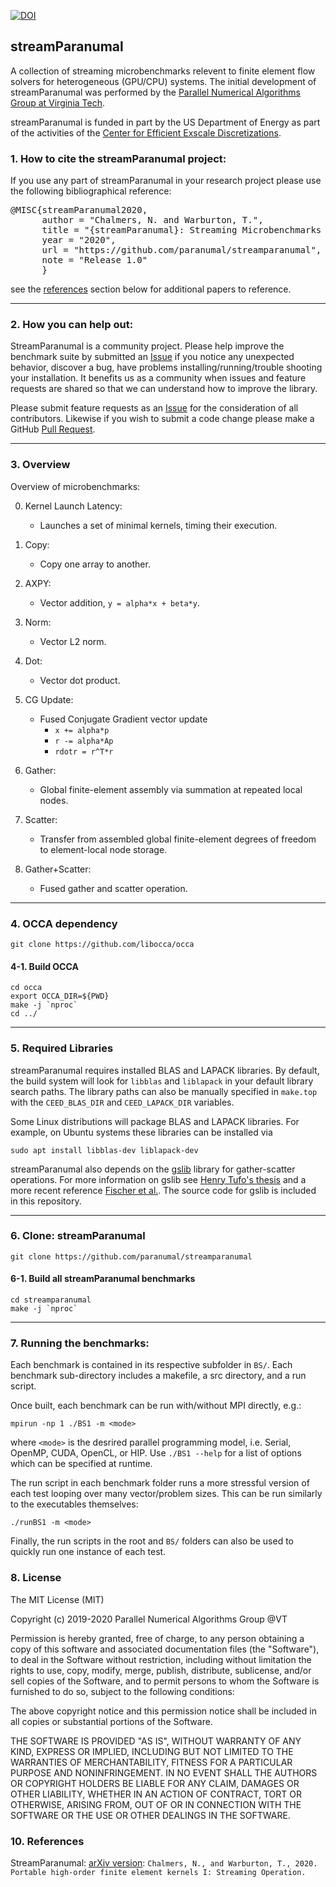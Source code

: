 [![DOI](https://zenodo.org/badge/DOI/10.5281/zenodo.4041222.svg)](https://doi.org/10.5281/zenodo.4041222)

## streamParanumal
A collection of streaming microbenchmarks relevent to finite element flow solvers for heterogeneous (GPU/CPU) systems. The initial development of streamParanumal was performed by the [Parallel Numerical Algorithms Group at Virginia Tech](http://paranumal.com).

streamParanumal is funded in part by the US Department of Energy as part of the activities of the [Center for Efficient Exscale Discretizations](http://ceed.exascaleproject.org).

### 1. How to cite the streamParanumal project:
If you use any part of streamParanumal in your research project please use the following bibliographical reference:

<pre>
@MISC{streamParanumal2020,
      author = "Chalmers, N. and Warburton, T.",
      title = "{streamParanumal}: Streaming Microbenchmarks for High-order Finite Element Methods",
      year = "2020",
      url = "https://github.com/paranumal/streamparanumal",
      note = "Release 1.0"
      }
</pre>

see the [references](#10-references) section below for additional papers to reference.

---
### 2. How you can help out:
StreamParanumal is a community project. Please help improve the benchmark suite by submitted an [Issue](https://github.com/paranumal/streamparanumal/issues)  if you notice any unexpected behavior, discover a bug, have problems installing/running/trouble shooting your installation. It benefits us as a community when issues and feature requests are shared so that we can understand how to improve the library.

Please submit feature requests as an [Issue](https://github.com/paranumal/streamparanumal/issues) for the consideration of all contributors. Likewise if you wish to submit a code change please make a GitHub [Pull Request](https://github.com/paranumal/streamparanumal/pulls).

---
### 3. Overview

Overview of microbenchmarks:

0. Kernel Launch Latency:
    - Launches a set of minimal kernels, timing their execution.

1. Copy:
    - Copy one array to another.

2. AXPY:
    - Vector addition, `y = alpha*x + beta*y`.

3. Norm:
    - Vector L2 norm.

4. Dot:
    - Vector dot product.

5. CG Update:
    - Fused Conjugate Gradient vector update
      * `x += alpha*p`
      * `r -= alpha*Ap`
      * `rdotr = r^T*r`

6. Gather:
   - Global finite-element assembly via summation at repeated local nodes.

7. Scatter:
   - Transfer from assembled global finite-element degrees of freedom to element-local node storage.

8. Gather+Scatter:
   - Fused gather and scatter operation.

---
### 4. OCCA dependency
```
git clone https://github.com/libocca/occa
```

#### 4-1. Build OCCA
```
cd occa
export OCCA_DIR=${PWD}
make -j `nproc` 
cd ../
```

---
### 5. Required Libraries
streamParanumal requires installed BLAS and LAPACK libraries. By default, the build system will look for `libblas` and `liblapack` in your default library search paths. The library paths can also be manually specified in `make.top` with the `CEED_BLAS_DIR` and `CEED_LAPACK_DIR` variables.

Some Linux distributions will package BLAS and LAPACK libraries. For example, on Ubuntu systems these libraries can be installed via
```
sudo apt install libblas-dev liblapack-dev
```

streamParanumal also depends on the [gslib](https://github.com/Nek5000/gslib) library for gather-scatter operations. For more information on gslib see [Henry Tufo's thesis](https://dl.acm.org/doi/book/10.5555/926758) and a more recent reference [Fischer et al.](https://iopscience.iop.org/article/10.1088/1742-6596/125/1/012076/meta). The source code for gslib is included in this repository.

---
### 6. Clone: streamParanumal
```
git clone https://github.com/paranumal/streamparanumal
```

#### 6-1. Build all streamParanumal benchmarks
```
cd streamparanumal
make -j `nproc` 
```

---
### 7. Running the benchmarks:

Each benchmark is contained in its respective subfolder in `BS/`. Each benchmark sub-directory includes a makefile, a src directory, and a run script.

Once built, each benchmark can be run with/without MPI directly, e.g.:
```
mpirun -np 1 ./BS1 -m <mode>
```
where `<mode>` is the desrired parallel programming model, i.e. Serial, OpenMP, CUDA, OpenCL, or HIP. Use `./BS1 --help` for a list of options which can be specified at runtime.

The run script in each benchmark folder runs a more stressful version of each test looping over many vector/problem sizes. This can be run similarly to the executables themselves:
```
./runBS1 -m <mode>
```

Finally, the run scripts in the root and `BS/` folders can also be used to quickly run one instance of each test.

### 8. License

The MIT License (MIT)

Copyright (c) 2019-2020 Parallel Numerical Algorithms Group @VT

Permission is hereby granted, free of charge, to any person obtaining a copy
of this software and associated documentation files (the "Software"), to deal
in the Software without restriction, including without limitation the rights
to use, copy, modify, merge, publish, distribute, sublicense, and/or sell
copies of the Software, and to permit persons to whom the Software is
furnished to do so, subject to the following conditions:

The above copyright notice and this permission notice shall be included in all
copies or substantial portions of the Software.

THE SOFTWARE IS PROVIDED "AS IS", WITHOUT WARRANTY OF ANY KIND, EXPRESS OR
IMPLIED, INCLUDING BUT NOT LIMITED TO THE WARRANTIES OF MERCHANTABILITY,
FITNESS FOR A PARTICULAR PURPOSE AND NONINFRINGEMENT. IN NO EVENT SHALL THE
AUTHORS OR COPYRIGHT HOLDERS BE LIABLE FOR ANY CLAIM, DAMAGES OR OTHER
LIABILITY, WHETHER IN AN ACTION OF CONTRACT, TORT OR OTHERWISE, ARISING FROM,
OUT OF OR IN CONNECTION WITH THE SOFTWARE OR THE USE OR OTHER DEALINGS IN THE
SOFTWARE.

### 10. References

StreamParanumal: [arXiv version](): `Chalmers, N., and Warburton, T., 2020. Portable high-order finite element kernels I: Streaming Operation.`

